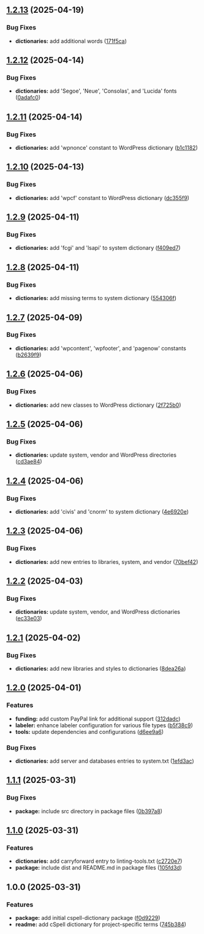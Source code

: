 ## [1.2.13](https://github.com/SP-Packages/cspell-dictionary/compare/v1.2.12...v1.2.13) (2025-04-19)

### Bug Fixes

* **dictionaries:** add additional words ([171f5ca](https://github.com/SP-Packages/cspell-dictionary/commit/171f5ca65709a95a1039a2acffa2cc13d6d16728))

## [1.2.12](https://github.com/SP-Packages/cspell-dictionary/compare/v1.2.11...v1.2.12) (2025-04-14)

### Bug Fixes

* **dictionaries:** add 'Segoe', 'Neue', 'Consolas', and 'Lucida' fonts ([0adafc0](https://github.com/SP-Packages/cspell-dictionary/commit/0adafc0a458ca3b74c84e7bfdc497ee037d135c1))

## [1.2.11](https://github.com/SP-Packages/cspell-dictionary/compare/v1.2.10...v1.2.11) (2025-04-14)

### Bug Fixes

* **dictionaries:** add 'wpnonce' constant to WordPress dictionary ([b1c1182](https://github.com/SP-Packages/cspell-dictionary/commit/b1c118244fde56cd34dc776877766a35b51cbc33))

## [1.2.10](https://github.com/SP-Packages/cspell-dictionary/compare/v1.2.9...v1.2.10) (2025-04-13)

### Bug Fixes

* **dictionaries:** add 'wpcf' constant to WordPress dictionary ([dc355f9](https://github.com/SP-Packages/cspell-dictionary/commit/dc355f98b718cf5cf97e40c4d6ec2149951de52d))

## [1.2.9](https://github.com/SP-Packages/cspell-dictionary/compare/v1.2.8...v1.2.9) (2025-04-11)

### Bug Fixes

* **dictionaries:** add 'fcgi' and 'lsapi' to system dictionary ([f409ed7](https://github.com/SP-Packages/cspell-dictionary/commit/f409ed778102e651bf867029620a4622618ede5a))

## [1.2.8](https://github.com/SP-Packages/cspell-dictionary/compare/v1.2.7...v1.2.8) (2025-04-11)

### Bug Fixes

* **dictionaries:** add missing terms to system dictionary ([554306f](https://github.com/SP-Packages/cspell-dictionary/commit/554306f2873215e37e2eae31b78d25bc302b4ecf))

## [1.2.7](https://github.com/SP-Packages/cspell-dictionary/compare/v1.2.6...v1.2.7) (2025-04-09)

### Bug Fixes

* **dictionaries:** add 'wpcontent', 'wpfooter', and 'pagenow' constants ([b2639f9](https://github.com/SP-Packages/cspell-dictionary/commit/b2639f9aff25fc0994d351c89decbc1ea0c8f8e0))

## [1.2.6](https://github.com/SP-Packages/cspell-dictionary/compare/v1.2.5...v1.2.6) (2025-04-06)

### Bug Fixes

* **dictionaries:** add new classes to WordPress dictionary ([2f725b0](https://github.com/SP-Packages/cspell-dictionary/commit/2f725b052e082efb813b79656d02e320a2356b4b))

## [1.2.5](https://github.com/SP-Packages/cspell-dictionary/compare/v1.2.4...v1.2.5) (2025-04-06)

### Bug Fixes

* **dictionaries:** update system, vendor and WordPress directories ([cd3ae84](https://github.com/SP-Packages/cspell-dictionary/commit/cd3ae843f180669ed02884ce575411c2c609cb0e))

## [1.2.4](https://github.com/SP-Packages/cspell-dictionary/compare/v1.2.3...v1.2.4) (2025-04-06)

### Bug Fixes

* **dictionaries:** add 'civis' and 'cnorm' to system dictionary ([4e6920e](https://github.com/SP-Packages/cspell-dictionary/commit/4e6920e76906ff5056d880d974148d9ac3580a22))

## [1.2.3](https://github.com/SP-Packages/cspell-dictionary/compare/v1.2.2...v1.2.3) (2025-04-06)

### Bug Fixes

* **dictionaries:** add new entries to libraries, system, and vendor ([70bef42](https://github.com/SP-Packages/cspell-dictionary/commit/70bef42a4de1bf133a5d8b53bf854c31d9d5a3b9))

## [1.2.2](https://github.com/SP-Packages/cspell-dictionary/compare/v1.2.1...v1.2.2) (2025-04-03)

### Bug Fixes

* **dictionaries:** update system, vendor, and WordPress dictionaries ([ec33e03](https://github.com/SP-Packages/cspell-dictionary/commit/ec33e0302c45d356e1bb195216aad384d594c8cf))

## [1.2.1](https://github.com/SP-Packages/cspell-dictionary/compare/v1.2.0...v1.2.1) (2025-04-02)

### Bug Fixes

* **dictionaries:** add new libraries and styles to dictionaries ([8dea26a](https://github.com/SP-Packages/cspell-dictionary/commit/8dea26a7884cc671a02d963f48b1cf2c562ac44f))

## [1.2.0](https://github.com/SP-Packages/cspell-dictionary/compare/v1.1.1...v1.2.0) (2025-04-01)

### Features

* **funding:** add custom PayPal link for additional support ([312dadc](https://github.com/SP-Packages/cspell-dictionary/commit/312dadc93253ed5cbb3cddd8339f087f9bef4561))
* **labeler:** enhance labeler configuration for various file types ([b5f38c9](https://github.com/SP-Packages/cspell-dictionary/commit/b5f38c9fdbb2738ef5d8f14e321e29845609d7d7))
* **tools:** update dependencies and configurations ([d6ee9a6](https://github.com/SP-Packages/cspell-dictionary/commit/d6ee9a60e628671ae47b794a01923226ea6dd24c))

### Bug Fixes

* **dictionaries:** add server and databases entries to system.txt ([1efd3ac](https://github.com/SP-Packages/cspell-dictionary/commit/1efd3ac8dfa22290021cbf698794d8067219eaa9))

## [1.1.1](https://github.com/SP-Packages/cspell-dictionary/compare/v1.1.0...v1.1.1) (2025-03-31)

### Bug Fixes

* **package:** include src directory in package files ([0b397a8](https://github.com/SP-Packages/cspell-dictionary/commit/0b397a8f41d7204660a84c753d65e450a9dc8cb4))

## [1.1.0](https://github.com/SP-Packages/cspell-dictionary/compare/v1.0.0...v1.1.0) (2025-03-31)

### Features

* **dictionaries:** add carryforward entry to linting-tools.txt ([c2720e7](https://github.com/SP-Packages/cspell-dictionary/commit/c2720e7761f432bd3d953ddb10dd31d7ebcee6f8))
* **package:** include dist and README.md in package files ([105fd3d](https://github.com/SP-Packages/cspell-dictionary/commit/105fd3d67480e203159bd2182ad55f61bd70b17f))

## 1.0.0 (2025-03-31)

### Features

* **package:** add initial cspell-dictionary package ([f0d9229](https://github.com/SP-Packages/cspell-dictionary/commit/f0d92291dc3646c399bbfd0807bb6ca97b911d50))
* **readme:** add cSpell dictionary for project-specific terms ([745b384](https://github.com/SP-Packages/cspell-dictionary/commit/745b38468c8cb41b52b15e3affb7d7671d7cf1ca))
